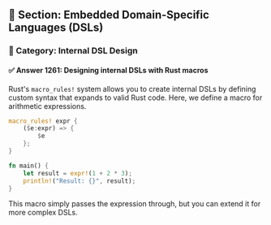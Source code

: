 ## 📘 Section: Embedded Domain-Specific Languages (DSLs)
### 🔹 Category: Internal DSL Design
#### ✅ Answer 1261: Designing internal DSLs with Rust macros

Rust's `macro_rules!` system allows you to create internal DSLs by defining custom syntax that expands to valid Rust code. Here, we define a macro for arithmetic expressions.

```rust
macro_rules! expr {
    ($e:expr) => {
        $e
    };
}

fn main() {
    let result = expr!(1 + 2 * 3);
    println!("Result: {}", result);
}
```

This macro simply passes the expression through, but you can extend it for more complex DSLs.
